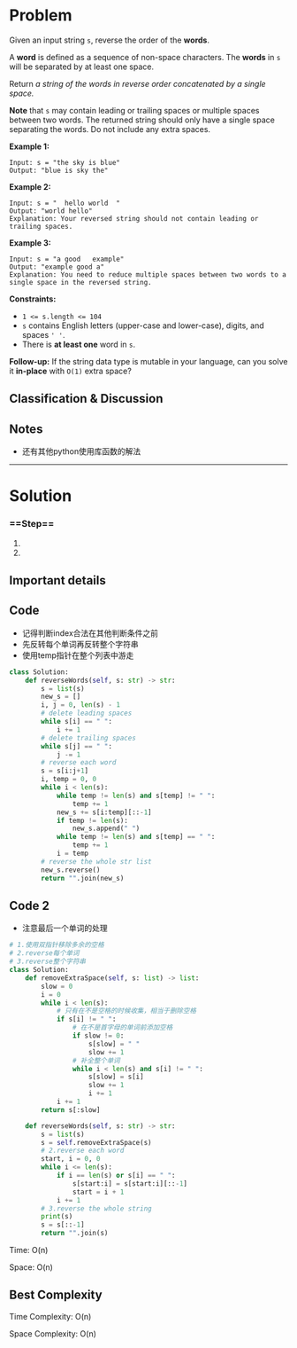 # Problem

Given an input string `s`, reverse the order of the **words**.

A **word** is defined as a sequence of non-space characters. The **words** in `s` will be separated by at least one space.

Return *a string of the words in reverse order concatenated by a single space.*

**Note** that `s` may contain leading or trailing spaces or multiple spaces between two words. The returned string should only have a single space separating the words. Do not include any extra spaces.

**Example 1:**

```
Input: s = "the sky is blue"
Output: "blue is sky the"
```

**Example 2:**

```
Input: s = "  hello world  "
Output: "world hello"
Explanation: Your reversed string should not contain leading or trailing spaces.
```

**Example 3:**

```
Input: s = "a good   example"
Output: "example good a"
Explanation: You need to reduce multiple spaces between two words to a single space in the reversed string.
```

 

**Constraints:**

- `1 <= s.length <= 104`
- `s` contains English letters (upper-case and lower-case), digits, and spaces `' '`.
- There is **at least one** word in `s`.

 

**Follow-up:** If the string data type is mutable in your language, can you solve it **in-place** with `O(1)` extra space?



## Classification & Discussion





## Notes

- 还有其他python使用库函数的解法



****

# Solution



### ==Step==

1. 
2. 





## Important details





## Code

- 记得判断index合法在其他判断条件之前
- 先反转每个单词再反转整个字符串
- 使用temp指针在整个列表中游走

```python
class Solution:
    def reverseWords(self, s: str) -> str:
        s = list(s)
        new_s = []
        i, j = 0, len(s) - 1
        # delete leading spaces
        while s[i] == " ":
            i += 1
        # delete trailing spaces
        while s[j] == " ":
            j -= 1
        # reverse each word
        s = s[i:j+1]
        i, temp = 0, 0
        while i < len(s):
            while temp != len(s) and s[temp] != " ":
                temp += 1
            new_s += s[i:temp][::-1]
            if temp != len(s):
                new_s.append(" ")
            while temp != len(s) and s[temp] == " ":
                temp += 1
            i = temp
        # reverse the whole str list
        new_s.reverse()
        return "".join(new_s)


```

## Code 2

- 注意最后一个单词的处理

```python
# 1.使用双指针移除多余的空格
# 2.reverse每个单词
# 3.reverse整个字符串
class Solution:
    def removeExtraSpace(self, s: list) -> list:
        slow = 0
        i = 0
        while i < len(s):
            # 只有在不是空格的时候收集，相当于删除空格
            if s[i] != " ":
                # 在不是首字母的单词前添加空格
                if slow != 0:
                    s[slow] = " "
                    slow += 1
                # 补全整个单词
                while i < len(s) and s[i] != " ":
                    s[slow] = s[i]
                    slow += 1
                    i += 1
            i += 1
        return s[:slow]

    def reverseWords(self, s: str) -> str:
        s = list(s)
        s = self.removeExtraSpace(s)
        # 2.reverse each word
        start, i = 0, 0
        while i <= len(s):
            if i == len(s) or s[i] == " ":
                s[start:i] = s[start:i][::-1]
                start = i + 1
            i += 1
        # 3.reverse the whole string
        print(s)
        s = s[::-1]
        return "".join(s)
```

Time: O(n)

Space: O(n)



## Best Complexity

Time Complexity: O(n)

Space Complexity: O(n)